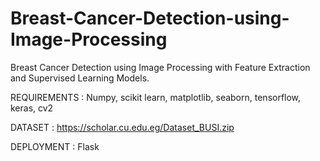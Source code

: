 # Breast-Cancer-Detection-using-Image-Processing
Breast Cancer Detection using Image Processing with Feature Extraction and Supervised Learning Models.

REQUIREMENTS : Numpy, scikit learn, matplotlib, seaborn, tensorflow, keras, cv2

DATASET : https://scholar.cu.edu.eg/Dataset_BUSI.zip

DEPLOYMENT : Flask
